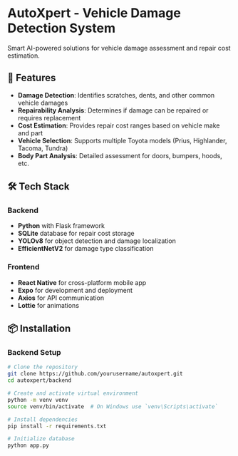 # AutoXpert - Vehicle Damage Detection System


Smart AI-powered solutions for vehicle damage assessment and repair cost estimation.

## 🚀 Features

- **Damage Detection**: Identifies scratches, dents, and other common vehicle damages
- **Repairability Analysis**: Determines if damage can be repaired or requires replacement
- **Cost Estimation**: Provides repair cost ranges based on vehicle make and part
- **Vehicle Selection**: Supports multiple Toyota models (Prius, Highlander, Tacoma, Tundra)
- **Body Part Analysis**: Detailed assessment for doors, bumpers, hoods, etc.

## 🛠️ Tech Stack

### Backend

- **Python** with Flask framework
- **SQLite** database for repair cost storage
- **YOLOv8** for object detection and damage localization
- **EfficientNetV2** for damage type classification

### Frontend

- **React Native** for cross-platform mobile app
- **Expo** for development and deployment
- **Axios** for API communication
- **Lottie** for animations

## 📦 Installation

### Backend Setup

```bash
# Clone the repository
git clone https://github.com/yourusername/autoxpert.git
cd autoxpert/backend

# Create and activate virtual environment
python -m venv venv
source venv/bin/activate  # On Windows use `venv\Scripts\activate`

# Install dependencies
pip install -r requirements.txt

# Initialize database
python app.py
```
